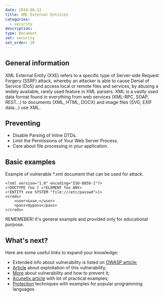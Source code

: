 ```yaml
---
date: 2018-08-12
title: XML External Entities
categories:
  - security
description:
type: Document
set: security
set_order: 10
---
```


## General information

XML External Entity (XXE) refers to a specific type of Server-side Request Forgery (SSRF) attack, whereby an attacker is able
to cause Denial of Service (DoS) and access local or remote files and services, by abusing a widely available, rarely used feature
in XML parsers. XML is a vastly used data format found in everything from web services (XML-RPC, SOAP, REST…) to documents
(XML, HTML, DOCX) and image files (SVG, EXIF data…) use XML.

## Preventing

* Disable Parsing of Inline DTDs.
* Limit the Permissions of Your Web Server Process.
* Care about file processing in your application.

## Basic examples

Example of vulnerable *.xml document that can be used for attack.

```
<?xml version="1.0" encoding="ISO-8859-1"?>
<!DOCTYPE foo [ <!ELEMENT foo ANY>
<!ENTITY xxe SYSTEM "file:///etc/passwd">]>
<creds>
    <user>&xxe;</user>
    <pass>mypass</pass>
</creds>
```

REMEMEBER! It's general example and provided only for educational purpose.

## What's next?

Here are some useful links to expand your knowledge:
* Extended info about vulnerability is listed on [OWASP article](https://www.owasp.org/index.php/XML_External_Entity_(XXE)_Processing);
* [Article](https://depthsecurity.com/blog/exploitation-xml-external-entity-xxe-injection) about exploitation of this vulnerability;
* [More](https://www.sans.org/reading-room/whitepapers/application/hands-on-xml-external-entity-vulnerability-training-module-34397) about vulnerability and how to prevent it;
* [Acunetix article](https://www.acunetix.com/blog/articles/xml-external-entity-xxe-vulnerabilities/) with lot of practical examples;
* [Protection](https://www.hacksplaining.com/prevention/xml-external-entities) techniques with examples for popular programming languages.
